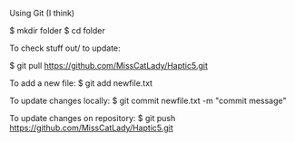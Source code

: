 Using Git (I think)

$ mkdir folder
$ cd folder

To check stuff out/ to update:

$ git pull https://github.com/MissCatLady/Haptic5.git

To add a new file:
$ git add newfile.txt

To update changes locally:
$ git commit newfile.txt -m "commit message"

To update changes on repository:
$ git push https://github.com/MissCatLady/Haptic5.git







